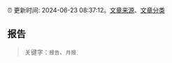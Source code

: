 :alarm_clock: 更新时间: 2024-06-23 08:37:12。[文章来源](/README.md)、[文章分类](/TAGS.md)

## 报告


> 关键字：`报告`、`月报`



